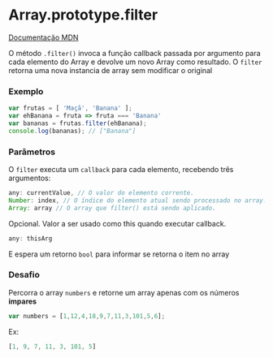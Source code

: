 # Array.prototype.filter

[Documentação MDN](https://developer.mozilla.org/pt-BR/docs/Web/JavaScript/Reference/Global_Objects/Array/filter)

O método `.filter()` invoca a função callback passada por argumento para cada elemento do Array e devolve um novo Array como resultado.
O `filter` retorna uma nova instancia de array sem modificar o original

### Exemplo

```javascript
var frutas = [ 'Maçã', 'Banana' ];
var ehBanana = fruta => fruta === 'Banana'
var bananas = frutas.filter(ehBanana); 
console.log(bananas); // ["Banana"]
```

### Parâmetros

O `filter` executa um `callback` para cada elemento, recebendo três argumentos:

```javascript
any: currentValue, // O valor do elemento corrente.
Number: index, // O índice do elemento atual sendo processado no array.
Array: array // O array que filter() está sendo aplicado.
```

Opcional. Valor a ser usado como this quando executar callback.
```javascript
any: thisArg
```

E espera um retorno `bool` para informar se retorna o item no array

### Desafio

Percorra o array `numbers` e retorne um array apenas com os números **impares**

```javascript
var numbers = [1,12,4,18,9,7,11,3,101,5,6];
```

Ex: 
```javascript
[1, 9, 7, 11, 3, 101, 5]
```